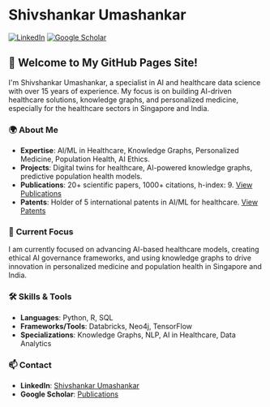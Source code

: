 # Shivshankar Umashankar

[![LinkedIn](https://img.shields.io/badge/LinkedIn-ShivshankarUmashankar-blue)](https://www.linkedin.com/in/shivshankarumashankar) [![Google Scholar](https://img.shields.io/badge/Google%20Scholar-Shivshankar%20Umashankar-green)](https://scholar.google.com/citations?user=K8XatykAAAAJ&hl=en)

## 👋 Welcome to My GitHub Pages Site!

I'm Shivshankar Umashankar, a specialist in AI and healthcare data science with over 15 years of experience. My focus is on building AI-driven healthcare solutions, knowledge graphs, and personalized medicine, especially for the healthcare sectors in Singapore and India.

### 🌍 **About Me**
- **Expertise**: AI/ML in Healthcare, Knowledge Graphs, Personalized Medicine, Population Health, AI Ethics.
- **Projects**: Digital twins for healthcare, AI-powered knowledge graphs, predictive population health models.
- **Publications**: 20+ scientific papers, 1000+ citations, h-index: 9. [View Publications](https://scholar.google.com/citations?user=K8XatykAAAAJ&hl=en)
- **Patents**: Holder of 5 international patents in AI/ML for healthcare. [View Patents](https://scholar.google.com/citations?user=K8XatykAAAAJ&hl=en)

### 🚀 **Current Focus**
I am currently focused on advancing AI-based healthcare models, creating ethical AI governance frameworks, and using knowledge graphs to drive innovation in personalized medicine and population health in Singapore and India.

### 🛠 **Skills & Tools**
- **Languages**: Python, R, SQL
- **Frameworks/Tools**: Databricks, Neo4j, TensorFlow
- **Specializations**: Knowledge Graphs, NLP, AI in Healthcare, Data Analytics

### 📫 **Contact**
- **LinkedIn**: [Shivshankar Umashankar](https://www.linkedin.com/in/shivshankarumashankar)
- **Google Scholar**: [Publications](https://scholar.google.com/citations?user=K8XatykAAAAJ&hl=en)
